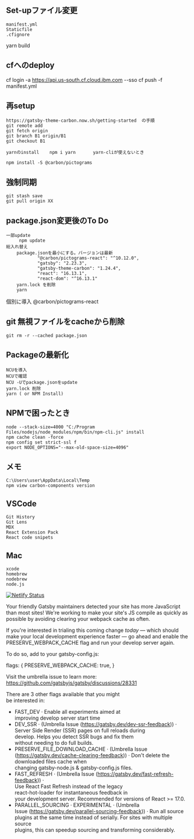 ## Set-upファイル変更
	manifest.yml
	Staticfile
	.cfignore
yarn build

## cfへのdeploy
cf login -a https://api.us-south.cf.cloud.ibm.com --sso
	cf push -f manifest.yml

## 再setup
	https://gatsby-theme-carbon.now.sh/getting-started  の手順
	git remote add
	git fetch origin
	git branch B1 origin/B1
	git checkout B1
	
	yarnのinstall    npm i yarn　　　　yarn-cliが使えないとき

	npm install -S @carbon/pictograms
	
## 強制同期
	git stash save
	git pull origin XX

## package.json変更後のTo Do
	一部update
		 npm update
	総入れ替え
		package.jsonを最小にする。バージョンは最新
			    "@carbon/pictograms-react": "^10.12.0",
    			"gatsby": "2.23.3",
    			"gatsby-theme-carbon": "1.24.4",
    			"react": "16.13.1",
    			"react-dom": "^16.13.1"
		yarn.lock を削除
		yarn

個別に導入
@carbon/pictograms-react

## git 無視ファイルをcacheから削除
	git rm -r --cached package.json



## Packageの最新化
	NCUを導入
	NCUで確認
	NCU -Uでpackage.jsonをupdate
	yarn.lock 削除
	yarn ( or NPM Install)

## NPMで困ったとき
	node --stack-size=4000 "C:/Program Files/nodejs/node_modules/npm/bin/npm-cli.js" install
	npm cache clean -force
	npm config set strict-ssl f  
	export NODE_OPTIONS="--max-old-space-size=4096"

## メモ
	C:\Users\user\AppData\Local\Temp
	npm view carbon-components version

## VSCode
	Git History
	Git Lens
	MDX
	React Extension Pack
	React code snipets

## Mac ##
	xcode
	homebrew
	nodebrew
	node.js

[![Netlify Status](https://api.netlify.com/api/v1/badges/879f5e62-98f6-4f1d-b0a1-5bba4c6a9b55/deploy-status)](https://app.netlify.com/sites/cdreview/deploys)

Your friendly Gatsby maintainers detected your site has more JavaScript than most sites! We're working to make your site's JS compile as quickly as possible by avoiding clearing your webpack cache as 
often.

If you're interested in trialing this coming change *today* — which should make your local development experience faster — go ahead and enable the PRESERVE_WEBPACK_CACHE flag and run your develop server again.

To do so, add to your gatsby-config.js:

flags: {
  PRESERVE_WEBPACK_CACHE: true,
}

Visit the umbrella issue to learn more: https://github.com/gatsbyjs/gatsby/discussions/28331  

There are 3 other flags available that you might  
be interested in:
- FAST_DEV · Enable all experiments aimed at      
improving develop server start time
- DEV_SSR · (Umbrella Issue
(​https://gatsby.dev/dev-ssr-feedback​)) · Server 
Side Render (SSR) pages on full reloads during    
develop. Helps you detect SSR bugs and fix them   
without needing to do full builds.
- PRESERVE_FILE_DOWNLOAD_CACHE · (Umbrella Issue  
(​https://gatsby.dev/cache-clearing-feedback​)) · 
Don't delete the downloaded files cache when      
changing gatsby-node.js & gatsby-config.js files. 
- FAST_REFRESH · (Umbrella Issue
(​https://gatsby.dev/fast-refresh-feedback​)) ·   
Use React Fast Refresh instead of the legacy      
react-hot-loader for instantaneous feedback in    
your development server. Recommended for versions 
of React >= 17.0.
- PARALLEL_SOURCING · EXPERIMENTAL · (Umbrella    
Issue
(​https://gatsby.dev/parallel-sourcing-feedback​))
 · Run all source plugins at the same time instead of serially. For sites with multiple source      
plugins, this can speedup sourcing and
transforming considerably.